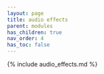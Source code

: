 ```yaml
---
layout: page
title: audio effects
parent: modules
has_children: true
nav_order: 4
has_toc: false
---
```


{% include audio_effects.md %}
